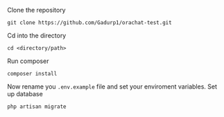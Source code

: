 Clone the repository
```
git clone https://github.com/Gadurp1/orachat-test.git

```

Cd into the directory
```
cd <directory/path>
```
Run composer
```
composer install

```
Now rename you ``.env.example`` file and set your enviroment variables.
Set up database
```
php artisan migrate
```
